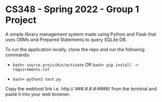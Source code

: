 # CS348 - Spring 2022 - Group 1 Project

A simple library management system made using Python and Flask that uses ORMs and Prepared Statements to query SQLite DB.

To run the application locally, clone the repo and run the following commands:

- `bash> source projv/bin/activate` OR `bash> pip install -r requirements.txt`

- `bash> python3 test.py`

Copy the webhost link i.e. http:// ###.#.#.#:####/ from the terminal and paste it into your web browser.


